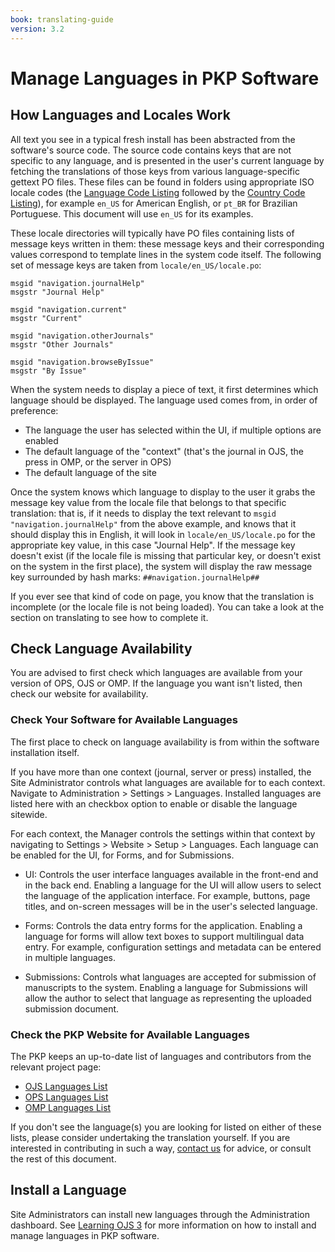```yaml
---
book: translating-guide
version: 3.2
---
```

# Manage Languages in PKP Software

## How Languages and Locales Work

All text you see in a typical fresh install has been abstracted from the software's source code. The source code contains keys that are not specific to any language, and is presented in the user's current language by fetching the translations of those keys from various language-specific gettext PO files. These files can be found in folders using appropriate ISO locale codes (the [Language Code Listing](http://www.loc.gov/standards/iso639-2/php/code_list.php) followed by the [Country Code Listing](http://www.iso.org/iso/country_codes/iso_3166_code_lists/english_country_names_and_code_elements.htm)), for example `en_US` for American English, or `pt_BR` for Brazilian Portuguese. This document will use `en_US` for its examples.

These locale directories will typically have PO files containing lists of message keys written in them: these message keys and their corresponding values correspond to template lines in the system code itself. The following set of message keys are taken from `locale/en_US/locale.po`:

```
msgid "navigation.journalHelp"
msgstr "Journal Help"

msgid "navigation.current"
msgstr "Current"

msgid "navigation.otherJournals"
msgstr "Other Journals"

msgid "navigation.browseByIssue"
msgstr "By Issue"
```

When the system needs to display a piece of text, it first determines which language should be displayed. The language used comes from, in order of preference:
* The language the user has selected within the UI, if multiple options are enabled
* The default language of the "context" (that's the journal in OJS, the press in OMP, or the server in OPS)
* The default language of the site

Once the system knows which language to display to the user it grabs the message key value from the locale file that belongs to that specific translation: that is, if it needs to display the text relevant to `msgid "navigation.journalHelp"` from the above example, and knows that it should display this in English, it will look in `locale/en_US/locale.po` for the appropriate key value, in this case "Journal Help". If the message key doesn't exist (if the locale file is missing that particular key, or doesn't exist on the system in the first place), the system will display the raw message key surrounded by hash marks: `##navigation.journalHelp##`

If you ever see that kind of code on page, you know that the translation is incomplete (or the locale file is not being loaded). You can take a look at the section on translating to see how to complete it.

## Check Language Availability

You are advised to first check which languages are available from your version of OPS, OJS or OMP. If the language you want isn't listed, then check our website for availability.

### Check Your Software for Available Languages

The first place to check on language availability is from within the software installation itself.

If you have more than one context (journal, server or press) installed, the Site Administrator controls what languages are available for to each
context. Navigate to Administration > Settings > Languages. Installed languages are listed here with an checkbox option to enable or disable the language sitewide.

For each context, the Manager controls the settings within that context by navigating to Settings > Website > Setup > Languages. Each language can be enabled for the UI, for Forms, and for Submissions.

* UI: Controls the user interface languages available in the front-end and in the back end. Enabling a language for the UI will allow users to select the language of the application interface. For example, buttons, page titles, and on-screen messages will be in the user's selected language.

* Forms: Controls the data entry forms for the application. Enabling a language for forms will allow text boxes to support multilingual data entry. For example, configuration settings and metadata can be entered in multiple languages.

* Submissions: Controls what languages are accepted for submission of manuscripts to the system. Enabling a language for Submissions will allow the author to select that language as representing the uploaded submission document.

### Check the PKP Website for Available Languages

The PKP keeps an up-to-date list of languages and contributors from the relevant project page:

* [OJS Languages List](https://translate.pkp.sfu.ca/projects/ojs/#languages)
* [OPS Languages List](https://translate.pkp.sfu.ca/projects/ops/#languages)
* [OMP Languages List](https://translate.pkp.sfu.ca/projects/omp/#languages)

If you don't see the language(s) you are looking for listed on either of these lists, please consider undertaking the translation yourself. If you are interested in contributing in such a way, [contact us](http://pkp.sfu.ca/contact) for advice, or consult the rest of this document.

## Install a Language

Site Administrators can install new languages through the Administration dashboard. See [Learning OJS 3](/learning-ojs/en/site-administration#languages) for more information on how to install and manage languages in PKP software.
